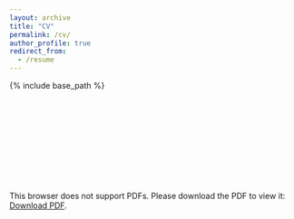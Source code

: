 ```yaml
---
layout: archive
title: "CV"
permalink: /cv/
author_profile: true
redirect_from:
  - /resume
---
```


{% include base_path %}

<object data="http://github.com/jimmyrisk/jimmyrisk.github.io/_pages/cv.pdf" type="application/pdf" width="700px" height="700px">
    <embed src="http://github.com/jimmyrisk/jimmyrisk.github.io/_pages/cv.pdf">
        <p>This browser does not support PDFs. Please download the PDF to view it: <a href="http://github.com/jimmyrisk/jimmyrisk.github.io/_pages/cv.pdf">Download PDF</a>.</p>
    </embed>
</object>
